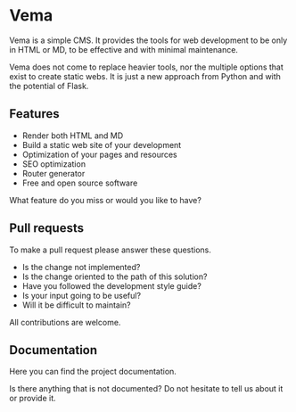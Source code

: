 # Vema

Vema is a simple CMS. It provides the tools for web development to be only in HTML or MD, to be effective and with minimal maintenance.

Vema does not come to replace heavier tools, nor the multiple options that exist to create static webs. It is just a new approach from Python and with the potential of Flask.

## Features
* Render both HTML and MD
* Build a static web site of your development
* Optimization of your pages and resources
* SEO optimization
* Router generator
* Free and open source software

What feature do you miss or would you like to have?

## Pull requests

To make a pull request please answer these questions.

* Is the change not implemented?
* Is the change oriented to the path of this solution?
* Have you followed the development style guide?
* Is your input going to be useful?
* Will it be difficult to maintain?

All contributions are welcome.

## Documentation

Here you can find the project documentation.

Is there anything that is not documented? Do not hesitate to tell us about it or provide it.
